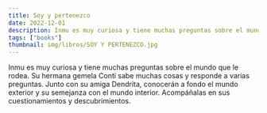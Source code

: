 ```yaml
---
title: Soy y pertenezco
date: 2022-12-01
description: Inmu es muy curiosa y tiene muchas preguntas sobre el mundo que le rodea.
tags: ["books"]
thumbnail: img/libros/SOY Y PERTENEZCO.jpg
---
```


Inmu es muy curiosa y tiene muchas preguntas sobre el mundo que le rodea. Su hermana gemela Conti sabe muchas cosas y responde a varias preguntas. Junto con su amiga Dendrita, conocerán a fondo el mundo exterior y su semejanza con el mundo interior. Acompáñalas en sus cuestionamientos y descubrimientos.